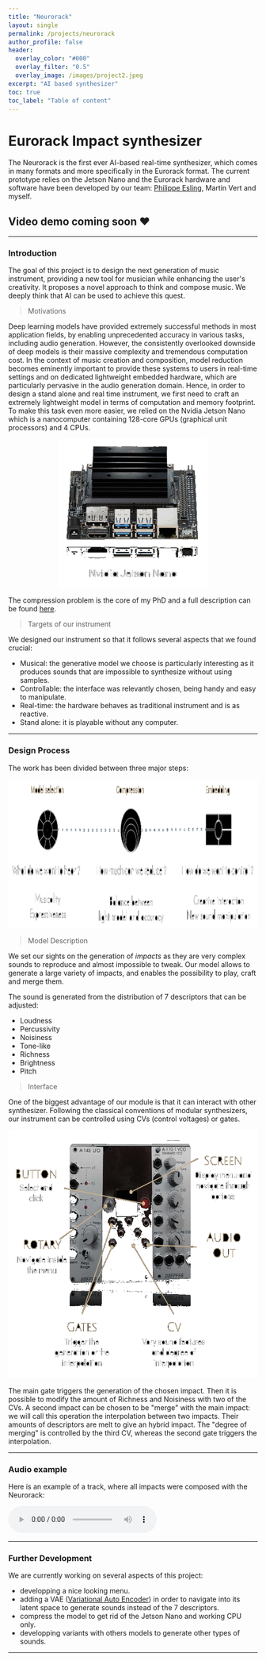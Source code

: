 ```yaml
---
title: "Neurorack"
layout: single
permalink: /projects/neurorack
author_profile: false
header:
  overlay_color: "#000"
  overlay_filter: "0.5"
  overlay_image: /images/project2.jpeg
excerpt: "AI based synthesizer"
toc: true
toc_label: "Table of content"
---
```


# Eurorack Impact synthesizer

The Neurorack is the first ever AI-based real-time synthesizer, which comes in many formats and more specifically in the Eurorack format. The current prototype relies on the Jetson Nano and the Eurorack hardware and software have been developed by our team: [Philippe Esling](https://esling.github.io/), Martin Vert and myself.

## Video demo coming soon ♥

*****************************************************************************

### Introduction

The goal of this project is to design the next generation of music instrument, providing a new tool for musician while enhancing the user's creativity. It proposes a novel approach to think and compose music. We deeply think that AI can be used to achieve this quest.

> Motivations

Deep learning models have provided extremely successful methods in most application fields, by enabling unprecedented accuracy in various tasks, including audio generation. However, the consistently overlooked downside of deep models is their massive complexity and tremendous computation cost.
In the context of music creation and composition, model reduction becomes eminently important to provide these systems to users in real-time settings and on dedicated lightweight embedded hardware, which are particularly pervasive in the audio generation domain. Hence, in order to design a stand alone and real time instrument, we first need to craft an extremely lightweight model in terms of computation and memory footprint. To make this task even more easier, we relied on the Nvidia Jetson Nano which is a nanocomputer containing 128-core GPUs (graphical unit processors) and 4 CPUs.

<p align="center">
  <img width="300" height="300" src="https://raw.githubusercontent.com/ninon-io/ninon-io.github.io/master/images/jetson.png">
</p>

The compression problem is the core of my PhD and a full description can be found [here](https://ninon-io.github.io/research/phd/).

> Targets of our instrument

We designed our instrument so that it follows several aspects that we found crucial:

- Musical: the generative model we choose is particularly interesting as it produces sounds that are impossible to synthesize without using samples.
- Controllable: the interface was relevantly chosen, being handy and easy to manipulate.
- Real-time: the hardware behaves as traditional instrument and is as reactive.
- Stand alone: it is playable without any computer.

**************************************************************************************

### Design Process

The work has been divided between three major steps:
<p align="center">
  <img width="1200" height="300" src="https://raw.githubusercontent.com/ninon-io/ninon-io.github.io/master/images/steps.png">
</p>

> Model Description

We set our sights on the generation of *impacts* as they are very complex sounds to reproduce and almost impossible to tweak. Our model allows to generate a large variety of impacts, and enables the possibility to play, craft and merge them. 

The sound is generated from the distribution of 7 descriptors that can be adjusted:
- Loudness
- Percussivity
- Noisiness
- Tone-like
- Richness
- Brightness
- Pitch

> Interface

One of the biggest advantage of our module is that it can interact with other synthesizer. Following the classical conventions of modular synthesizers, our instrument can be controlled using CVs (control voltages) or gates.

<p align="center">
  <img width="700" height="500" src="https://raw.githubusercontent.com/ninon-io/ninon-io.github.io/master/images/interface_neurorack.png">
</p>

The main gate triggers the generation of the chosen impact. Then it is possible to modify the amount of Richness and Noisiness with two of the CVs.
A second impact can be chosen to be "merge" with the main impact: we will call this operation the interpolation between two impacts. Their amounts of descriptors are melt to give an hybrid impact. The "degree of merging" is controlled by the third CV, whereas the second gate triggers the interpolation. 

***************************************************************
### Audio example
Here is an example of a track, where all impacts were composed with the Neurorack:

<html>
<audio controls>
  <source src="../audio/raster_demo.wav" type="audio/wav">
</audio></html>



***************************************************************
### Further Development

We are currently working on several aspects of this project:
- developping a nice looking menu.
- adding a VAE ([Variational Auto Encoder](https://en.wikipedia.org/wiki/Autoencoder)) in order to navigate into its latent space to generate sounds instead of the 7 descriptors.
- compress the model to get rid of the Jetson Nano and working CPU only.
- developping variants with others models to generate other types of sounds. 

******************************************************************


